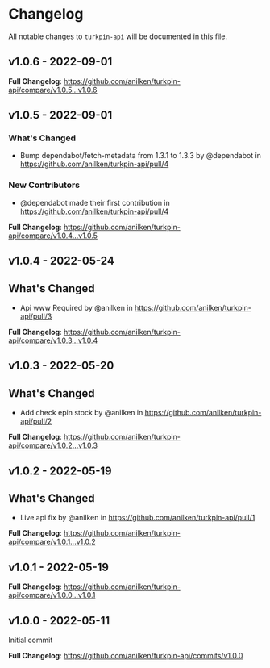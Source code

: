 # Changelog

All notable changes to `turkpin-api` will be documented in this file.

## v1.0.6 - 2022-09-01

**Full Changelog**: https://github.com/anilken/turkpin-api/compare/v1.0.5...v1.0.6

## v1.0.5 - 2022-09-01

### What's Changed

- Bump dependabot/fetch-metadata from 1.3.1 to 1.3.3 by @dependabot in https://github.com/anilken/turkpin-api/pull/4

### New Contributors

- @dependabot made their first contribution in https://github.com/anilken/turkpin-api/pull/4

**Full Changelog**: https://github.com/anilken/turkpin-api/compare/v1.0.4...v1.0.5

## v1.0.4 - 2022-05-24

## What's Changed

- Api www Required by @anilken in https://github.com/anilken/turkpin-api/pull/3

**Full Changelog**: https://github.com/anilken/turkpin-api/compare/v1.0.3...v1.0.4

## v1.0.3 - 2022-05-20

## What's Changed

- Add check epin stock by @anilken in https://github.com/anilken/turkpin-api/pull/2

**Full Changelog**: https://github.com/anilken/turkpin-api/compare/v1.0.2...v1.0.3

## v1.0.2 - 2022-05-19

## What's Changed

- Live api fix by @anilken in https://github.com/anilken/turkpin-api/pull/1

**Full Changelog**: https://github.com/anilken/turkpin-api/compare/v1.0.1...v1.0.2

## v1.0.1 - 2022-05-19

**Full Changelog**: https://github.com/anilken/turkpin-api/compare/v1.0.0...v1.0.1

## v1.0.0 - 2022-05-11

Initial commit

**Full Changelog**: https://github.com/anilken/turkpin-api/commits/v1.0.0
